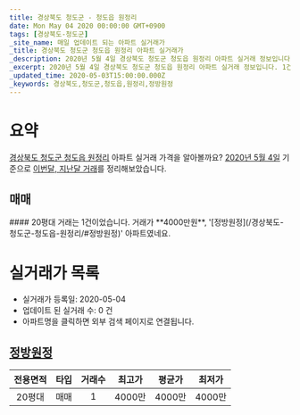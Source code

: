 ```yaml
---
title: 경상북도 청도군 - 청도읍 원정리
date: Mon May 04 2020 00:00:00 GMT+0900
tags: [경상북도-청도군]
_site_name: 매일 업데이트 되는 아파트 실거래가
_title: 경상북도 청도군 청도읍 원정리 아파트 실거래가
_description: 2020년 5월 4일 경상북도 청도군 청도읍 원정리 아파트 실거래 정보입니다. 1건 아파트 정보가 있습니다.
_excerpt: 2020년 5월 4일 경상북도 청도군 청도읍 원정리 아파트 실거래 정보입니다. 1건 아파트 정보가 있습니다.
_updated_time: 2020-05-03T15:00:00.000Z
_keywords: 경상북도,청도군,청도읍,원정리,정방원정
---
```





# 요약
<ins>경상북도 청도군 청도읍 원정리</ins> 아파트 실거래 가격을 알아볼까요? <ins>2020년 5월 4일</ins> 기준으로 <ins>이번달, 지난달 거래</ins>를 정리해보았습니다.

## 매매
<div class="container">
<div class="twelve columns" markdown="1">
#### 20평대
거래는 1건이었습니다. 거래가 **4000만원**, '[정방원정](/경상북도-청도군-청도읍-원정리/#정방원정)' 아파트였네요.
</div>
</div>



# 실거래가 목록
- 실거래가 등록일: 2020-05-04
- 업데이트 된 실거래 수: 0 건
- 아파트명을 클릭하면 외부 검색 페이지로 연결됩니다.

## [정방원정](#정방원정)

|전용면적|타입|거래수|최고가|평균가|최저가|
|:---:|:---:|:---:|:---:|:---:|:---:|
|20평대|<span class="deal-type-1">매매</span>|1|4000만|4000만|4000만|

<br/>



